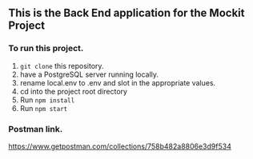 ## This is the Back End application for the Mockit Project

### To run this project.

1. `git clone` this repository.
2. have a PostgreSQL server running locally.
3. rename local.env to .env and slot in the appropriate values.
4. cd into the project root directory
5. Run `npm install`
6. Run `npm start`

### Postman link.

https://www.getpostman.com/collections/758b482a8806e3d9f534
